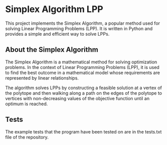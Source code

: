 # Simplex Algorithm LPP                                                                                                                            
                                                                                                                                                      
   This project implements the Simplex Algorithm, a popular method used for solving Linear Programming Problems (LPP). It is written in Python and provides a simple and efficient way to solve LPPs.  

## About the Simplex Algorithm                                                                                                                     
                                                                                                                                                      
   The Simplex Algorithm is a mathematical method for solving optimization problems. In the context of Linear Programming Problems (LPP), it is used to find the best outcome in a mathematical model whose requirements are represented by linear relationships.                                       
                                                                                                                                                      
   The algorithm solves LPPs by constructing a feasible solution at a vertex of the polytope and then walking along a path on the edges of the polytope to vertices with non-decreasing values of the objective function until an optimum is reached.      

## Tests

  The example tests that the program have been tested on are in the tests.txt file of the repository. 

   
